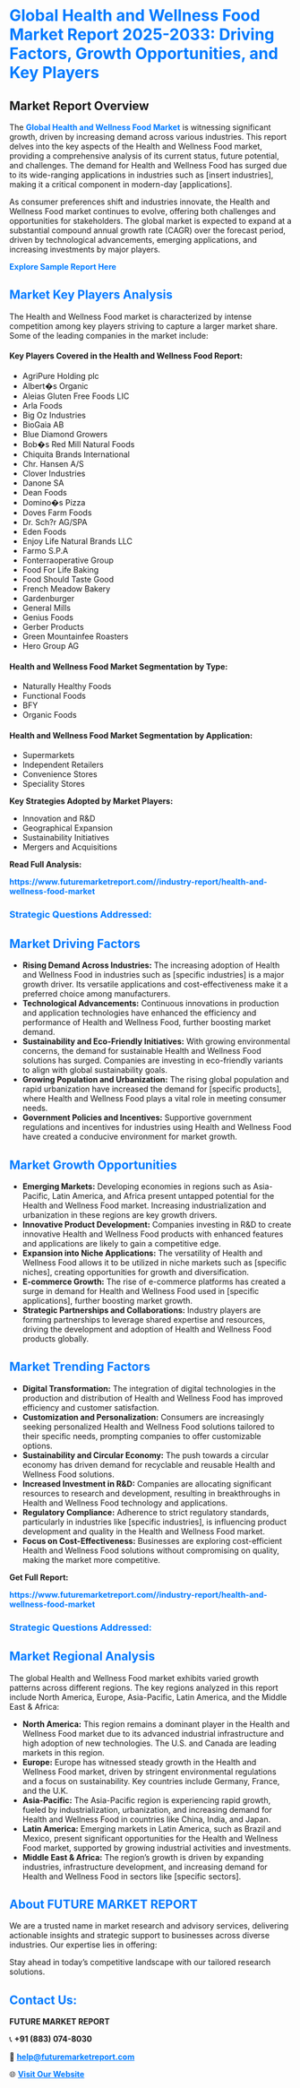 <h1 style="color: #007BFF;">Global Health and Wellness Food Market Report 2025-2033: Driving Factors, Growth Opportunities, and Key Players</h1>

<section id="overview">
<h2>Market Report Overview</h2>
<p>The <a href="https://www.futuremarketreport.com//industry-report/health-and-wellness-food-market" style="color: #007BFF; text-decoration: none;"><strong>Global Health and Wellness Food Market</strong></a> is witnessing significant growth, driven by increasing demand across various industries. This report delves into the key aspects of the Health and Wellness Food market, providing a comprehensive analysis of its current status, future potential, and challenges. The demand for Health and Wellness Food has surged due to its wide-ranging applications in industries such as [insert industries], making it a critical component in modern-day [applications].</p>
<p>As consumer preferences shift and industries innovate, the Health and Wellness Food market continues to evolve, offering both challenges and opportunities for stakeholders. The global market is expected to expand at a substantial compound annual growth rate (CAGR) over the forecast period, driven by technological advancements, emerging applications, and increasing investments by major players.</p>
</section>

<section id="overview">
<p><a href="https://www.futuremarketreport.com//request-sample/reportId=91146" style="color: #007BFF; text-decoration: none;"><strong>Explore Sample Report Here</strong></a></p>
</section>

<section id="key-players">
<h2 style="color: #007BFF;">Market Key Players Analysis</h2>
<p>The Health and Wellness Food market is characterized by intense competition among key players striving to capture a larger market share. Some of the leading companies in the market include:</p>
<h4>Key Players Covered in the Health and Wellness Food Report:</h4>
<ul><li>AgriPure Holding plc</li><li>Albert�s Organic</li><li>Aleias Gluten Free Foods LIC</li><li>Arla Foods</li><li>Big Oz Industries</li><li>BioGaia AB</li><li>Blue Diamond Growers</li><li>Bob�s Red Mill Natural Foods</li><li>Chiquita Brands International</li><li>Chr. Hansen A/S</li><li>Clover Industries</li><li>Danone SA</li><li>Dean Foods</li><li>Domino�s Pizza</li><li>Doves Farm Foods</li><li>Dr. Sch?r AG/SPA</li><li>Eden Foods</li><li>Enjoy Life Natural Brands LLC</li><li>Farmo S.P.A</li><li>Fonterraoperative Group</li><li>Food For Life Baking</li><li>Food Should Taste Good</li><li>French Meadow Bakery</li><li>Gardenburger</li><li>General Mills</li><li>Genius Foods</li><li>Gerber Products</li><li>Green Mountainfee Roasters</li><li>Hero Group AG</li></ul>
<h4>Health and Wellness Food Market Segmentation by Type:</h4>
<ul><li>Naturally Healthy Foods</li><li>Functional Foods</li><li>BFY</li><li>Organic Foods</li></ul>

<h4>Health and Wellness Food Market Segmentation by Application:</h4>
<ul><li>Supermarkets</li><li>Independent Retailers</li><li>Convenience Stores</li><li>Speciality Stores</li></ul>
<p><strong>Key Strategies Adopted by Market Players:</strong></p>
<ul>
<li>Innovation and R&D</li>
<li>Geographical Expansion</li>
<li>Sustainability Initiatives</li>
<li>Mergers and Acquisitions</li>
</ul>
</section>

<section>
<p><strong>Read Full Analysis: </strong></p><a href="https://www.futuremarketreport.com//industry-report/health-and-wellness-food-market" style="color: #007BFF; text-decoration: none;"><strong>https://www.futuremarketreport.com//industry-report/health-and-wellness-food-market</strong></a>
<h3 style="color: #007BFF;">Strategic Questions Addressed:</h3>
</section>

<section id="driving-factors">
<h2 style="color: #007BFF;">Market Driving Factors</h2>
<ul>
<li><strong>Rising Demand Across Industries:</strong> The increasing adoption of Health and Wellness Food in industries such as [specific industries] is a major growth driver. Its versatile applications and cost-effectiveness make it a preferred choice among manufacturers.</li>
<li><strong>Technological Advancements:</strong> Continuous innovations in production and application technologies have enhanced the efficiency and performance of Health and Wellness Food, further boosting market demand.</li>
<li><strong>Sustainability and Eco-Friendly Initiatives:</strong> With growing environmental concerns, the demand for sustainable Health and Wellness Food solutions has surged. Companies are investing in eco-friendly variants to align with global sustainability goals.</li>
<li><strong>Growing Population and Urbanization:</strong> The rising global population and rapid urbanization have increased the demand for [specific products], where Health and Wellness Food plays a vital role in meeting consumer needs.</li>
<li><strong>Government Policies and Incentives:</strong> Supportive government regulations and incentives for industries using Health and Wellness Food have created a conducive environment for market growth.</li>
</ul>
</section>

<section id="growth-opportunities">
<h2 style="color: #007BFF;">Market Growth Opportunities</h2>
<ul>
<li><strong>Emerging Markets:</strong> Developing economies in regions such as Asia-Pacific, Latin America, and Africa present untapped potential for the Health and Wellness Food market. Increasing industrialization and urbanization in these regions are key growth drivers.</li>
<li><strong>Innovative Product Development:</strong> Companies investing in R&D to create innovative Health and Wellness Food products with enhanced features and applications are likely to gain a competitive edge.</li>
<li><strong>Expansion into Niche Applications:</strong> The versatility of Health and Wellness Food allows it to be utilized in niche markets such as [specific niches], creating opportunities for growth and diversification.</li>
<li><strong>E-commerce Growth:</strong> The rise of e-commerce platforms has created a surge in demand for Health and Wellness Food used in [specific applications], further boosting market growth.</li>
<li><strong>Strategic Partnerships and Collaborations:</strong> Industry players are forming partnerships to leverage shared expertise and resources, driving the development and adoption of Health and Wellness Food products globally.</li>
</ul>
</section>

<section id="trending-factors">
<h2 style="color: #007BFF;">Market Trending Factors</h2>
<ul>
<li><strong>Digital Transformation:</strong> The integration of digital technologies in the production and distribution of Health and Wellness Food has improved efficiency and customer satisfaction.</li>
<li><strong>Customization and Personalization:</strong> Consumers are increasingly seeking personalized Health and Wellness Food solutions tailored to their specific needs, prompting companies to offer customizable options.</li>
<li><strong>Sustainability and Circular Economy:</strong> The push towards a circular economy has driven demand for recyclable and reusable Health and Wellness Food solutions.</li>
<li><strong>Increased Investment in R&D:</strong> Companies are allocating significant resources to research and development, resulting in breakthroughs in Health and Wellness Food technology and applications.</li>
<li><strong>Regulatory Compliance:</strong> Adherence to strict regulatory standards, particularly in industries like [specific industries], is influencing product development and quality in the Health and Wellness Food market.</li>
<li><strong>Focus on Cost-Effectiveness:</strong> Businesses are exploring cost-efficient Health and Wellness Food solutions without compromising on quality, making the market more competitive.</li>
</ul>
</section>

<section>
<p><strong>Get Full Report: </strong></p><a href="https://www.futuremarketreport.com//industry-report/health-and-wellness-food-market" style="color: #007BFF; text-decoration: none;"><strong>https://www.futuremarketreport.com//industry-report/health-and-wellness-food-market</strong></a>
<h3 style="color: #007BFF;">Strategic Questions Addressed:</h3>
</section>


<section id="regional-analysis">
<h2 style="color: #007BFF;">Market Regional Analysis</h2>
<p>The global Health and Wellness Food market exhibits varied growth patterns across different regions. The key regions analyzed in this report include North America, Europe, Asia-Pacific, Latin America, and the Middle East & Africa:</p>
<ul>
<li><strong>North America:</strong> This region remains a dominant player in the Health and Wellness Food market due to its advanced industrial infrastructure and high adoption of new technologies. The U.S. and Canada are leading markets in this region.</li>
<li><strong>Europe:</strong> Europe has witnessed steady growth in the Health and Wellness Food market, driven by stringent environmental regulations and a focus on sustainability. Key countries include Germany, France, and the U.K.</li>
<li><strong>Asia-Pacific:</strong> The Asia-Pacific region is experiencing rapid growth, fueled by industrialization, urbanization, and increasing demand for Health and Wellness Food in countries like China, India, and Japan.</li>
<li><strong>Latin America:</strong> Emerging markets in Latin America, such as Brazil and Mexico, present significant opportunities for the Health and Wellness Food market, supported by growing industrial activities and investments.</li>
<li><strong>Middle East & Africa:</strong> The region’s growth is driven by expanding industries, infrastructure development, and increasing demand for Health and Wellness Food in sectors like [specific sectors].</li>
</ul>
</section>

<footer>
<h2 style="color: #007BFF;">About FUTURE MARKET REPORT</h2>
<p>We are a trusted name in market research and advisory services, delivering actionable insights and strategic support to businesses across diverse industries. Our expertise lies in offering:</p>

<p>Stay ahead in today’s competitive landscape with our tailored research solutions.</p>

<h2 style="color: #007BFF;">Contact Us:</h2>
<p><strong>FUTURE MARKET REPORT</strong></p>
<p>📞 <strong>+91 (883) 074-8030</strong></p>
<p>📧 <strong><a href="mailto:help@futuremarketreport.com" style="color: #007BFF;">help@futuremarketreport.com</a></strong></p>
<p>🌐 <strong><a href="https://www.futuremarketreport.com/" style="color: #007BFF;">Visit Our Website</a></strong></p>
</footer>